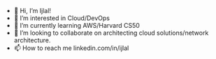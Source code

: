 - 👋 Hi, I’m Ijlal!
- 👀 I’m interested in Cloud/DevOps
- 🌱 I’m currently learning AWS/Harvard CS50
- 💞️ I’m looking to collaborate on architecting cloud solutions/network architecture. 
- 📫 How to reach me linkedin.com/in/ijlal

<!---
ijlal-gondal/ijlal-gondal is a ✨ special ✨ repository because its `README.md` (this file) appears on your GitHub profile.
You can click the Preview link to take a look at your changes.
--->
